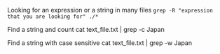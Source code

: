 Looking for an expression or a string in many files
`
grep -R "expression that you are looking for" ./*
`

Find a string and count
cat text_file.txt | grep -c Japan

Find a string with case sensitive
cat text_file.txt | grep -w Japan
